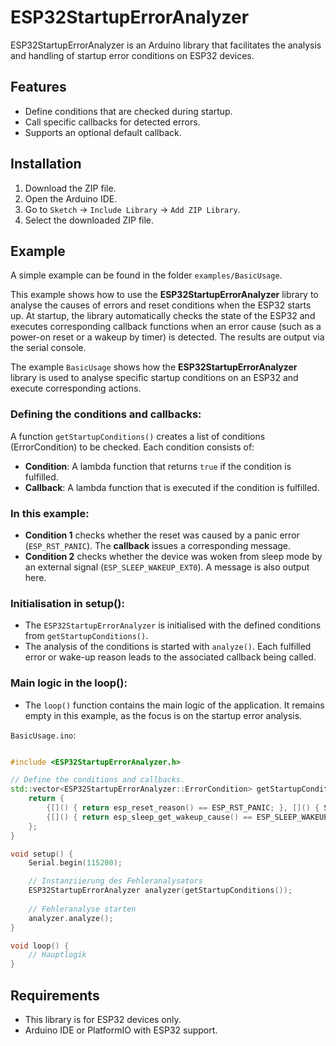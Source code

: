 # ESP32StartupErrorAnalyzer

ESP32StartupErrorAnalyzer is an Arduino library that facilitates the analysis and handling of startup error conditions on ESP32 devices. 

## Features
- Define conditions that are checked during startup.
- Call specific callbacks for detected errors.
- Supports an optional default callback.

## Installation
1. Download the ZIP file.
2. Open the Arduino IDE.
3. Go to `Sketch` -> `Include Library` -> `Add ZIP Library`.
4. Select the downloaded ZIP file.

## Example
A simple example can be found in the folder `examples/BasicUsage`.

This example shows how to use the **ESP32StartupErrorAnalyzer** library to analyse the causes of errors and reset conditions when the ESP32 starts up. At startup, the library automatically checks the state of the ESP32 and executes corresponding callback functions when an error cause (such as a power-on reset or a wakeup by timer) is detected. The results are output via the serial console.

The example `BasicUsage` shows how the **ESP32StartupErrorAnalyzer** library is used to analyse specific startup conditions on an ESP32 and execute corresponding actions.

### Defining the **conditions** and **callbacks**:

A function `getStartupConditions()` creates a list of conditions (ErrorCondition) to be checked. 
Each condition consists of:

- **Condition**: A lambda function that returns `true` if the condition is fulfilled.
- **Callback**: A lambda function that is executed if the condition is fulfilled.

### In this example:

- **Condition 1** checks whether the reset was caused by a panic error (`ESP_RST_PANIC`). The **callback** issues a corresponding message.
- **Condition 2** checks whether the device was woken from sleep mode by an external signal (`ESP_SLEEP_WAKEUP_EXT0`). A message is also output here.

### Initialisation in setup():

- The `ESP32StartupErrorAnalyzer` is initialised with the defined conditions from `getStartupConditions()`.
- The analysis of the conditions is started with `analyze()`. Each fulfilled error or wake-up reason leads to the associated callback being called.

### Main logic in the loop():

- The `loop()` function contains the main logic of the application. It remains empty in this example, as the focus is on the startup error analysis.

`BasicUsage.ino`:
```cpp

#include <ESP32StartupErrorAnalyzer.h>

// Define the conditions and callbacks.
std::vector<ESP32StartupErrorAnalyzer::ErrorCondition> getStartupConditions() {
    return {
        {[]() { return esp_reset_reason() == ESP_RST_PANIC; }, []() { Serial.println("Panik-Reset erkannt."); }},
        {[]() { return esp_sleep_get_wakeup_cause() == ESP_SLEEP_WAKEUP_EXT0; }, []() { Serial.println("Wakeup durch externes Signal."); }}
    };
}

void setup() {
    Serial.begin(115200);

    // Instanziierung des Fehleranalysators
    ESP32StartupErrorAnalyzer analyzer(getStartupConditions());
    
    // Fehleranalyse starten
    analyzer.analyze();
}

void loop() {
    // Hauptlogik
}
```

## Requirements
- This library is for ESP32 devices only.
- Arduino IDE or PlatformIO with ESP32 support.
